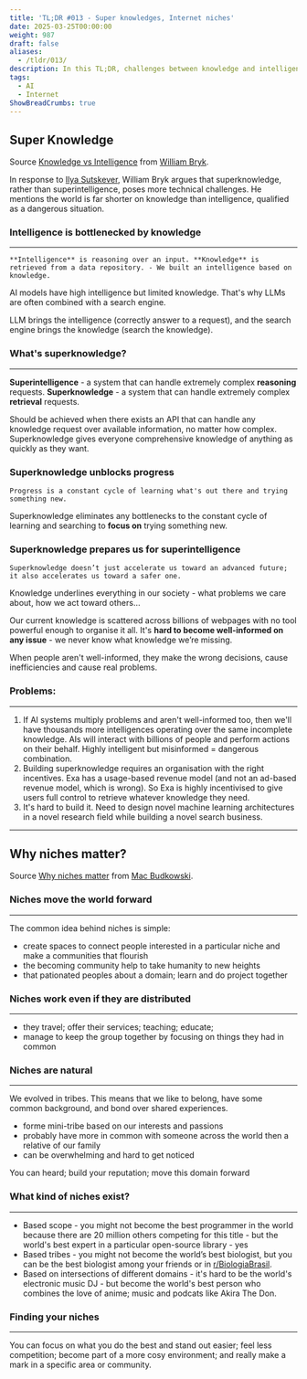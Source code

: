 ```yaml
---
title: 'TL;DR #013 - Super knowledges, Internet niches'
date: 2025-03-25T00:00:00
weight: 987
draft: false
aliases:
  - /tldr/013/
description: In this TL;DR, challenges between knowledge and intelligence, why do internet niches matter?
tags:
  - AI
  - Internet
ShowBreadCrumbs: true
---
```


## Super Knowledge

Source [Knowledge vs Intelligence](https://exa.ai/blog/superknowledge) from [William Bryk](https://x.com/WilliamBryk).

In response to [Ilya Sutskever](https://x.com/ilyasut/status/1803472978753303014), William Bryk argues that superknowledge, rather than superintelligence, poses more technical challenges.
He mentions the world is far shorter on knowledge than intelligence, qualified as a dangerous situation.

### Intelligence is bottlenecked by knowledge
---

`**Intelligence** is reasoning over an input. **Knowledge** is retrieved from a data repository. - We built an intelligence based on knowledge.`

AI models have high intelligence but limited knowledge. That's why LLMs are often combined with a search engine.

LLM brings the intelligence (correctly answer to a request), and the search engine brings the knowledge (search the knowledge).

### What's superknowledge?
---

**Superintelligence** - a system that can handle extremely complex **reasoning** requests.
**Superknowledge** - a system that can handle extremely complex **retrieval** requests.

Should be achieved when there exists an API that can handle any knowledge request over available information, no matter how complex.
Superknowledge gives everyone comprehensive knowledge of anything as quickly as they want.

### Superknowledge unblocks progress

`Progress is a constant cycle of learning what's out there and trying something new.`

Superknowledge eliminates any bottlenecks to the constant cycle of learning and searching to **focus on** trying something new.

### Superknowledge prepares us for superintelligence
`Superknowledge doesn’t just accelerate us toward an advanced future; it also accelerates us toward a safer one.`

Knowledge underlines everything in our society - what problems we care about, how we act toward others…

Our current knowledge is scattered across billions of webpages with no tool powerful enough to organise it all. It's **hard to become well-informed on any issue** - we never know what knowledge we’re missing.

When people aren't well-informed, they make the wrong decisions, cause inefficiencies and cause real problems.

### Problems:
---

1. If AI systems multiply problems and aren't well-informed too, then we'll have thousands more intelligences operating over the same incomplete knowledge. AIs will interact with billions of people and perform actions on their behalf. Highly intelligent but misinformed = dangerous combination.
2. Building superknowledge requires an organisation with the right incentives. Exa has a usage-based revenue model (and not an ad-based revenue model, which is wrong). So Exa is highly incentivised to give users full control to retrieve whatever knowledge they need.
3. It's hard to build it. Need to design novel machine learning architectures in a novel research field while building a novel search business.
---

## Why niches matter?

Source [Why niches matter](https://kanfa.macbudkowski.com/why-niches-matter) from [Mac Budkowski](https://x.com/MacBudkowski).


### Niches move the world forward
---

The common idea behind niches is simple:
- create spaces to connect people interested in a particular niche and make a communities that flourish
- the becoming community help to take humanity to new heights
- that pationated peoples about a domain; learn and do project together

### Niches work even if they are distributed
---

- they travel; offer their services; teaching; educate;
- manage to keep the group together by focusing on things they had in common

### Niches are natural
---
We evolved in tribes. This means that we like to belong, have some common background, and bond over shared experiences.
-  forme mini-tribe based on our interests and passions
- probably have more in common with someone across the world then a relative of our family
- can be overwhelming and hard to get noticed

You can heard; build your reputation; move this domain forward

### What kind of niches exist?
---

- Based scope - you might not become the best programmer in the world because there are 20 million others competing for this title - but the world's best expert in a particular open-source library - yes
- Based tribes - you might not become the world’s best biologist, but you can be the best biologist among your friends or in [r/BiologiaBrasil](https://www.reddit.com/user/LipeMatheus/).
- Based on intersections of different domains - it's hard to be the world's electronic music DJ - but become the world's best person who combines the love of anime; music and podcats like Akira The Don.

### Finding your niches
---
You can focus on what you do the best and stand out easier; feel less competition; become part of a more cosy environment; and really make a mark in a specific area or community.
